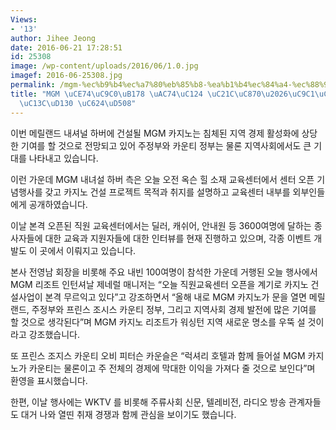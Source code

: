 ```yaml
---
Views:
- '13'
author: Jihee Jeong
date: 2016-06-21 17:28:51
id: 25308
image: /wp-content/uploads/2016/06/1.0.jpg
imagef: 2016-06-25308.jpg
permalink: /mgm-%ec%b9%b4%ec%a7%80%eb%85%b8-%ea%b1%b4%ec%84%a4-%ec%88%9c%ec%a1%b0%ec%a7%81%ec%9b%90%ea%b5%90%ec%9c%a1%ec%84%bc%ed%84%b0-%ec%98%a4%ed%94%88/
title: "MGM \uCE74\uC9C0\uB178 \uAC74\uC124 \uC21C\uC870\u2026\uC9C1\uC6D0\uAD50\uC721\
  \uC13C\uD130 \uC624\uD508"
---
```


이번 메릴랜드 내셔널 하버에 건설될 MGM 카지노는 침체된 지역 경제 활성화에 상당한 기여를 할 것으로 전망되고 있어 주정부와 카운티 정부는 물론 지역사회에서도 큰 기대를 나타내고 있습니다.

이런 가운데 MGM 내녀설 하버 측은 오늘 오전 옥슨 힐 소재 교육센터에서 센터 오픈 기념행사를 갖고 카지노 건설 프로젝트 목적과 취지를 설명하고 교육센터 내부를 외부인들에게 공개하였습니다.

이날 본격 오픈된 직원 교육센터에서는 딜러, 캐쉬어, 안내원 등 3600여명에 달하는 종사자들에 대한 교육과 지원자들에 대한 인터뷰를 현재 진행하고 있으며, 각종 이벤트 개발도 이 곳에서 이뤄지고 있습니다.

본사 전영남 회장을 비롯해 주요 내빈 100여명이 참석한 가운데 거행된 오늘 행사에서 MGM 리조트 인턴셔날 제네럴 매니저는 “오늘 직원교육센터 오픈을 계기로 카지노 건설사업이 본격 무르익고 있다”고 강조하면서 “올해 내로 MGM 카지노가 문을 열면 메릴랜드, 주정부와 프린스 조시스 카운티 정부, 그리고 지역사회 경제 발전에 많은 기여를 할 것으로 생각된다”며 MGM 카지노 리조트가 워싱턴 지역 새로운 명소를 우뚝 설 것이라고 강조했습니다.

또 프린스 조지스 카운티 오비 피터슨 카운슬은 “럭셔리 호텔과 함께 들어설 MGM 카지노가 카운티는 물론이고 주 전체의 경제에 막대한 이익을 가져다 줄 것으로 보인다”며 환영을 표시했습니다.

한편, 이날 행사에는 WKTV 를 비롯해 주류사회 신문, 텔레비전, 라디오 방송 관계자들도 대거 나와 열띤 취재 경쟁과 함께 관심을 보이기도 했습니다.